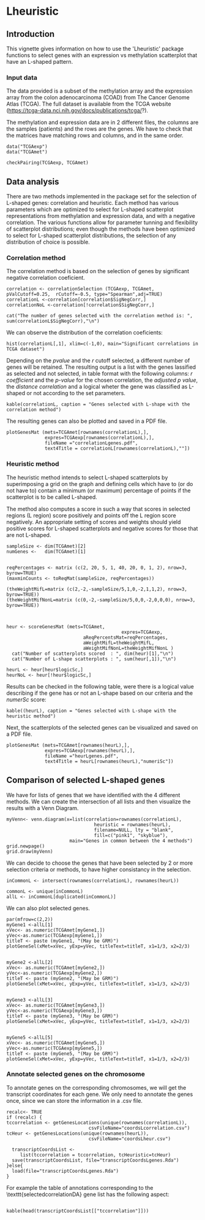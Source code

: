 # Lheuristic
## Introduction

This vignette gives information on how to use the 'Lheuristic' package functions to select genes with an expression vs methylation scatterplot that have an L-shaped pattern. 

### Input data
The data provided is a subset of the methylation array and the expression array from the colon adenocarcinoma (COAD) from The Cancer Genome Atlas (TCGA). The full dataset is available from the TCGA website (https://tcga-data.nci.nih.gov/docs/publications/tcga/?).

The methylation and expression data are in 2 different files,  the columns are the samples (patients) and the rows are the genes. We have to check that the matrices  have matching rows and columns, and in the same order.

```{r}
data("TCGAexp")
data("TCGAmet")

checkPairing(TCGAexp, TCGAmet)
```

## Data analysis

There are two methods implemented in the package set for the selection of L-shaped genes: correlation and heuristic. Each method has various parameters which are optimized to select for L-shaped scatterplot representations from methylation and expression data, and with a negative correlation.
The various functions allow for parameter tunning and flexibility of scatterplot distributions; even though the methods have been optimized to select for L-shaped scatterplot distributions, the selection of any  distribution of choice is possible. 

### Correlation method

The correlation method is based on the selection of genes by significant negative correlation coeficient.

```{r}
correlation <- correlationSelection (TCGAexp, TCGAmet, pValCutoff=0.25,  rCutoff=-0.5, type="Spearman",adj=TRUE)
correlationL <-correlation[correlation$SigNegCorr,] 
correlationNoL <-correlation[!correlation$SigNegCorr,] 

cat("The number of genes selected with the correlation method is: ", sum(correlationL$SigNegCorr),"\n")
```

We can observe the distribution of the correlation coeficients:

```{r}
hist(correlationL[,1], xlim=c(-1,0), main="Significant correlations in TCGA dataset")
```

Depending on the *pvalue* and the *r* cutoff selected, a different number of genes will be retained.
The resulting output is a list with the genes lassified as selected and not selected, in table format with the following columns: *r coefficient* and the *p-value* for the chosen correlation, the *adjusted p value*, the *distance correlation* and a logical wheter the gene was classified as L-shaped or not according to the set parameters.

```{r}
kable(correlationL, caption = "Genes selected with L-shape with the correlation method")
```

The resulting genes can also be plotted and saved in a PDF file.

```{r}
plotGenesMat (mets=TCGAmet[rownames(correlationL),], 
              expres=TCGAexp[rownames(correlationL),], 
              fileName ="correlationLgenes.pdf",
              text4Title = correlationL[rownames(correlationL),""]) 
```



### Heuristic method

The heuristic method intends to select L-shaped scatterplots by superimposing a grid on the graph and defining cells which have to (or do not have to) contain a minimum (or maximum) percentage of points if the scatterplot is to be called L-shaped.

The method also computes a score in such a way that scores in selected regions (L region) score positively and points off the L region score negatively. An appropriate setting of scores and weights should yield positive scores for L-shaped scatterplots and negative scores for those that are not L-shaped. 

```{r}
sampleSize <- dim(TCGAmet)[2]
numGenes <-   dim(TCGAmet)[1]

 
reqPercentages <- matrix (c(2, 20, 5, 1, 40, 20, 0, 1, 2), nrow=3, byrow=TRUE)
(maxminCounts <- toReqMat(sampleSize, reqPercentages))

(theWeightMifL=matrix (c(2,-2,-sampleSize/5,1,0,-2,1,1,2), nrow=3, byrow=TRUE))
(theWeightMifNonL=matrix (c(0,-2,-sampleSize/5,0,0,-2,0,0,0), nrow=3, byrow=TRUE))
   
   

heur <- scoreGenesMat (mets=TCGAmet,
							              expres=TCGAexp,
                            aReqPercentsMat=reqPercentages,
                            aWeightMifL=theWeightMifL,
                            aWeightMifNonL=theWeightMifNonL )
  cat("Number of scatterplots scored  : ", dim(heur)[1],"\n")
  cat("Number of L-shape scatterplots : ", sum(heur[,1]),"\n")
  
heurL <- heur[heur$logicSc,]
heurNoL <- heur[!heur$logicSc,]
```

Results can be checked in the following table, were there is a logical value describing if the gene has or not an L-shape based on our criteria and the *numerSc* score:

```{r}
kable((heurL), caption = "Genes selected with L-shape with the heuristic method")
```

Next, the scatterplots of the selected genes can be visualized and saved  on a PDF file.

```{r}
plotGenesMat (mets=TCGAmet[rownames(heurL),], 
              expres=TCGAexp[rownames(heurL),], 
              fileName ="heurLgenes.pdf",
              text4Title = heurL[rownames(heurL),"numeriSc"]) 
```

## Comparison of selected L-shaped genes

We have for lists of genes that we have identified with the 4 different methods. We can create the intersection of all lists and then visualize the results with a Venn Diagram.

```{r}
myVenn<- venn.diagram(x=list(correlation=rownames(correlationL), 
                                heuristic = rownames(heurL),
                                filename=NULL, lty = "blank",  
                                fill=c("pink1", "skyblue"),
                       main="Genes in common between the 4 methods")
grid.newpage()
grid.draw(myVenn)
```

We can decide to choose the genes that have been selected by 2 or more selection criteria or methods, to have higher consistancy in the selection. 

```{r}
inCommonL <- intersect(rownames(correlationL), rownames(heurL))

commonL <- unique(inCommonL)
allL <- inCommonL[duplicated(inCommonL)]
```

We can also plot selected genes.

```{r}
par(mfrow=c(2,2))
myGene1 <-allL[1]
xVec<- as.numeric(TCGAmet[myGene1,])
yVec<-as.numeric(TCGAexp[myGene1,])
titleT <- paste (myGene1, "(May be GRM)")
plotGeneSel(xMet=xVec, yExp=yVec, titleText=titleT, x1=1/3, x2=2/3)


myGene2 <-allL[2]
xVec<- as.numeric(TCGAmet[myGene2,])
yVec<-as.numeric(TCGAexp[myGene2,])
titleT <- paste (myGene2, "(May be GRM)")
plotGeneSel(xMet=xVec, yExp=yVec, titleText=titleT, x1=1/3, x2=2/3)


myGene3 <-allL[3]
xVec<- as.numeric(TCGAmet[myGene3,])
yVec<-as.numeric(TCGAexp[myGene3,])
titleT <- paste (myGene3, "(May be GRM)")
plotGeneSel(xMet=xVec, yExp=yVec, titleText=titleT, x1=1/3, x2=2/3)


myGene5 <-allL[5]
xVec<- as.numeric(TCGAmet[myGene5,])
yVec<-as.numeric(TCGAexp[myGene5,])
titleT <- paste (myGene5, "(May be GRM)")
plotGeneSel(xMet=xVec, yExp=yVec, titleText=titleT, x1=1/3, x2=2/3)

```

### Annotate selected genes on the chromosome

To annotate genes on the corresponding chromosomes, we will get the transcript coordinates for each gene. We only need to annotate the genes once, since we can store the information in a .csv file.

```{r}
recalc<- TRUE
if (recalc) {
tccorrelation <- getGenesLocations(unique(rownames(correlationL)),
                              csvFileName="coordsLcorrelation.csv")
tcHeur <- getGenesLocations(unique(rownames(heurL)),
                              csvFileName="coordsLheur.csv")

  transcriptCoordsList <- 
     list(tccorrelation = tccorrelation, tcHeuristic=tcHeur)
  save(transcriptCoordsList, file="transcriptCoordsLgenes.Rda")
}else{
  load(file="transcriptCoordsLgenes.Rda")
}
```

For example the table of annotations corresponding to the \texttt{selectedcorrelationDA} gene list has the following aspect:

```{r}

kable(head(transcriptCoordsList[["tccorrelation"]]))

```

